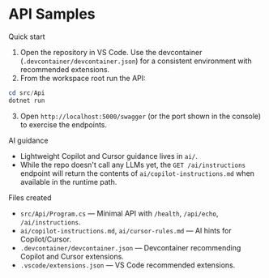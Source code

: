 # API Samples

Quick start

1. Open the repository in VS Code. Use the devcontainer (`.devcontainer/devcontainer.json`) for a consistent environment with recommended extensions.
2. From the workspace root run the API:

```powershell
cd src/Api
dotnet run
```

3. Open `http://localhost:5000/swagger` (or the port shown in the console) to exercise the endpoints.

AI guidance

- Lightweight Copilot and Cursor guidance lives in `ai/`.
- While the repo doesn't call any LLMs yet, the `GET /ai/instructions` endpoint will return the contents of `ai/copilot-instructions.md` when available in the runtime path.

Files created

- `src/Api/Program.cs` — Minimal API with `/health`, `/api/echo`, `/ai/instructions`.
- `ai/copilot-instructions.md`, `ai/cursor-rules.md` — AI hints for Copilot/Cursor.
- `.devcontainer/devcontainer.json` — Devcontainer recommending Copilot and Cursor extensions.
- `.vscode/extensions.json` — VS Code recommended extensions.
